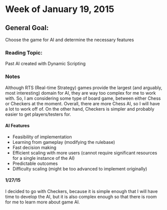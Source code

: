 # Week of January 19, 2015

## General Goal: 
Choose the game for AI and determine the necessary features

### Reading Topic: 
Past AI created with Dynamic Scripting

### Notes

Although RTS (Real-time Strategy) games provide the largest (and arguably, most interesting) domain for AI, they are way too complex for me to work with.
So, I am considering some type of board game, between either Chess or Checkers at the moment.
Overall, there are more Chess AI, so I will have a lot to work off of. On the other hand, Checkers is simpler and probably easier to get players/testers for.

#### AI Features
- Feasibility of implementation
- Learning from gameplay (modifying the rulebase)
- Fast decision making
- Efficient scaling with more users (cannot require significant resources for a single instance of the AI)
- Predictable outcomes
- Difficulty scaling (might be too advanced to implement originally)

#### 1/27/15
I decided to go with Checkers, because it is simple enough that I will have time to develop the AI, but it is also complex enough so that there is room for me to learn more about game AI.
